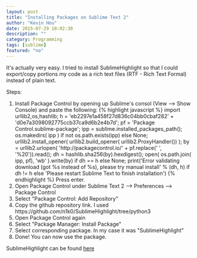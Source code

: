 ```yaml
---
layout: post
title: "Installing Packages on Sublime Text 2"
author: "Kevin Hou"
date: 2015-07-29 10:02:30
description: ""
category: Programming
tags: [sublime]
featured: "no"
---
```

It's actually very easy. I tried to install SublimeHighlight so that I could export/copy portions my code as a rich text files (RTF - Rich Text Formal) instead of plain text.
<br />

Steps:
<ol>
  <li>
    Install Package Control by opening up Sublime's consol (View --> Show Console) and paste the following:
    {% highlight javascript %}
    import urllib2,os,hashlib; h = 'eb2297e1a458f27d836c04bb0cbaf282' + 'd0e7a3098092775ccb37ca9d6b2e4b7d'; pf = 'Package Control.sublime-package'; ipp = sublime.installed_packages_path(); os.makedirs( ipp ) if not os.path.exists(ipp) else None; urllib2.install_opener( urllib2.build_opener( urllib2.ProxyHandler()) ); by = urllib2.urlopen( 'http://packagecontrol.io/' + pf.replace(' ', '%20')).read(); dh = hashlib.sha256(by).hexdigest(); open( os.path.join( ipp, pf), 'wb' ).write(by) if dh == h else None; print('Error validating download (got %s instead of %s), please try manual install' % (dh, h) if dh != h else 'Please restart Sublime Text to finish installation')
    {% endhighlight %}
    Press enter.
  </li>
  <li>
    Open Package Control under Sublime Text 2 --> Preferences --> Package Control
  </li>
  <li>
    Select "Package Control: Add Repository"
  </li>
  <li>
    Copy the github repository link. I used https://github.com/n1k0/SublimeHighlight/tree/python3
  </li>
  <li>
    Open Package Control again
  </li>
  <li>
    Select "Package Manager: Install Package"
  </li>
  <li>
    Select corresponding package. In my case it was "SublimeHighlight"
  </li>
  <li>
    Done! You can now use the package.
  </li>
</ol>
 
SublimeHighlight can be found <a href="https://github.com/n1k0/SublimeHighlight">here</a>